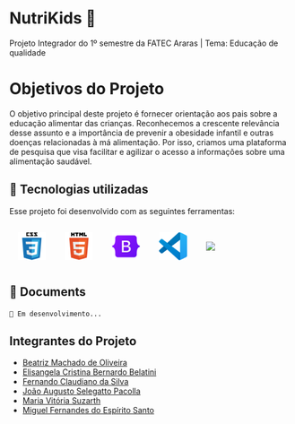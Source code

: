# NutriKids 🍊
Projeto Integrador do 1º semestre da FATEC Araras | Tema: Educação de qualidade

# Objetivos do Projeto 
O objetivo principal deste projeto é fornecer orientação aos pais sobre a educação alimentar das crianças. Reconhecemos a crescente relevância desse assunto e a importância de prevenir a obesidade infantil e outras doenças relacionadas à má alimentação. Por isso, criamos uma plataforma de pesquisa que visa facilitar e agilizar o acesso a informações sobre uma alimentação saudável.


## 🚀 Tecnologias utilizadas

Esse projeto foi desenvolvido com as seguintes ferramentas:

<div><img height="50em" align="center"style="padding:15px;"
src="https://raw.githubusercontent.com/devicons/devicon/1119b9f84c0290e0f0b38982099a2bd027a48bf1/icons/css3/css3-original-wordmark.svg"/>
<img height="50em" align="center" style="padding:15px;" src="https://raw.githubusercontent.com/devicons/devicon/1119b9f84c0290e0f0b38982099a2bd027a48bf1/icons/html5/html5-original-wordmark.svg">
<img height="50em" align="center" style="padding:15px;" src="https://raw.githubusercontent.com/devicons/devicon/1119b9f84c0290e0f0b38982099a2bd027a48bf1/icons/bootstrap/bootstrap-original.svg"/>
<img height="50em" align="center" style="padding:15px;"src="https://raw.githubusercontent.com/devicons/devicon/1119b9f84c0290e0f0b38982099a2bd027a48bf1/icons/vscode/vscode-original.svg"/>
<img height="50em" align="center" style="padding:15px;" 
src="https://www.svgrepo.com/show/312259/github.svg"/>



## 📃 Documents
	🚀 Em desenvolvimento... 

## Integrantes do Projeto
- [Beatriz Machado de Oliveira](https://github.com/beamclive)
- [Elisangela Cristina Bernardo Belatini](https://github.com/elisangelabelatini)
- [Fernando Claudiano da Silva](https://github.com/fernandoclaudianosilva)
- [João Augusto Selegatto Pacolla](https://github.com/JPacolla376)
- [Maria Vitória Suzarth](https://github.com/mvitoriasuz)
- [Miguel Fernandes do Espírito Santo](https://github.com/miguelfernandeses)
